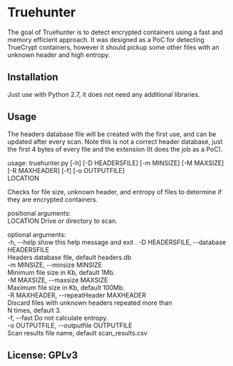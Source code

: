 # Truehunter
The goal of Truehunter is to detect encrypted containers using a fast and memory efficient approach. It was designed as a PoC for detecting TrueCrypt containers, however it should pickup some other files with an unknown header and high entropy.
## Installation
Just use with Python 2.7, it does not need any additional libraries. 
## Usage
The headers database file will be created with the first use, and can be updated after every scan. Note this is not a correct header database, just the first 4 bytes of every file and the extension (It does the job as a PoC).

usage: truehunter.py [-h] [-D HEADERSFILE] [-m MINSIZE] [-M MAXSIZE]  
                     [-R MAXHEADER] [-f] [-o OUTPUTFILE]  
                     LOCATION  
  
Checks for file size, unknown header, and entropy of files to determine if  
they are encrypted containers.  

positional arguments:  
  LOCATION              Drive or directory to scan.  

optional arguments:  
  -h, --help            show this help message and exit . 
  -D HEADERSFILE, --database HEADERSFILE  
                        Headers database file, default headers.db  
  -m MINSIZE, --minsize MINSIZE  
                        Minimum file size in Kb, default 1Mb.  
  -M MAXSIZE, --maxsize MAXSIZE  
                        Maximum file size in Kb, default 100Mb.  
  -R MAXHEADER, --repeatHeader MAXHEADER  
                        Discard files with unknown headers repeated more than  
                        N times, default 3.  
  -f, --fast            Do not calculate entropy.  
  -o OUTPUTFILE, --outputfile OUTPUTFILE  
                        Scan results file name, default scan_results.csv  
## License: GPLv3
